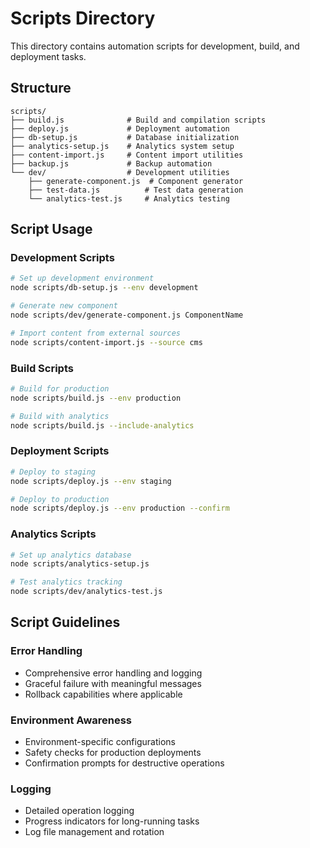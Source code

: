 # Scripts Directory

This directory contains automation scripts for development, build, and deployment tasks.

## Structure

```
scripts/
├── build.js              # Build and compilation scripts
├── deploy.js             # Deployment automation
├── db-setup.js           # Database initialization
├── analytics-setup.js    # Analytics system setup
├── content-import.js     # Content import utilities
├── backup.js             # Backup automation
└── dev/                  # Development utilities
    ├── generate-component.js  # Component generator
    ├── test-data.js          # Test data generation
    └── analytics-test.js     # Analytics testing
```

## Script Usage

### Development Scripts
```bash
# Set up development environment
node scripts/db-setup.js --env development

# Generate new component
node scripts/dev/generate-component.js ComponentName

# Import content from external sources
node scripts/content-import.js --source cms
```

### Build Scripts
```bash
# Build for production
node scripts/build.js --env production

# Build with analytics
node scripts/build.js --include-analytics
```

### Deployment Scripts
```bash
# Deploy to staging
node scripts/deploy.js --env staging

# Deploy to production
node scripts/deploy.js --env production --confirm
```

### Analytics Scripts
```bash
# Set up analytics database
node scripts/analytics-setup.js

# Test analytics tracking
node scripts/dev/analytics-test.js
```

## Script Guidelines

### Error Handling
- Comprehensive error handling and logging
- Graceful failure with meaningful messages
- Rollback capabilities where applicable

### Environment Awareness
- Environment-specific configurations
- Safety checks for production deployments
- Confirmation prompts for destructive operations

### Logging
- Detailed operation logging
- Progress indicators for long-running tasks
- Log file management and rotation
